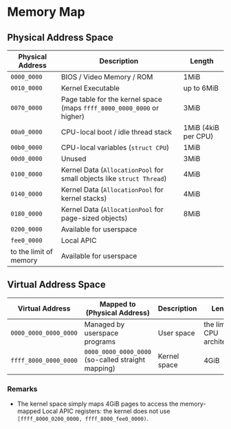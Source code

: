 Memory Map
==========

## Physical Address Space

| Physical Address         | Description                                                            | Length              |
| ------------------------ | ---------------------------------------------------------------------- | ------------------- |
| `0000_0000`              | BIOS / Video Memory / ROM                                              | 1MiB                |
| `0010_0000`              | Kernel Executable                                                      | up to 6MiB          |
| `0070_0000`              | Page table for the kernel space (maps `ffff_8000_0000_0000` or higher) | 3MiB                |
| `00a0_0000`              | CPU-local boot / idle thread stack                                     | 1MiB (4kiB per CPU) |
| `00b0_0000`              | CPU-local variables (`struct CPU`)                                     | 1MiB                |
| `00d0_0000`              | Unused                                                                 | 3MiB                |
| `0100_0000`              | Kernel Data (`AllocationPool` for small objects like `struct Thread`)  | 4MiB                |
| `0140_0000`              | Kernel Data (`AllocationPool` for kernel stacks)                       | 4MiB                |
| `0180_0000`              | Kernel Data (`AllocationPool` for page-sized objects)                  | 8MiB                |
| `0200_0000`              | Available for userspace                                                |                     |
| `fee0_0000`              | Local APIC                                                             |                     |
| to the limit of memory   | Available for userspace                                                |                     |

## Virtual Address Space

| Virtual Address          | Mapped to (Physical Address)                          | Description  | Length                        |
| ------------------------ | ----------------------------------------------------- | ------------ | ----------------------------- |
| `0000_0000_0000_0000`    | Managed by userspace programs                         | User space   | the limit of CPU architecture |
| `ffff_8000_0000_0000`    | `0000_0000_0000_0000` (so-called straight mapping)    | Kernel space | 4GiB                          |

### Remarks
- The kernel space simply maps 4GiB pages to access the memory-mapped Local APIC registers: the kernel does not use
  `[ffff_8000_0200_0000, ffff_8000_fee0_0000)`.